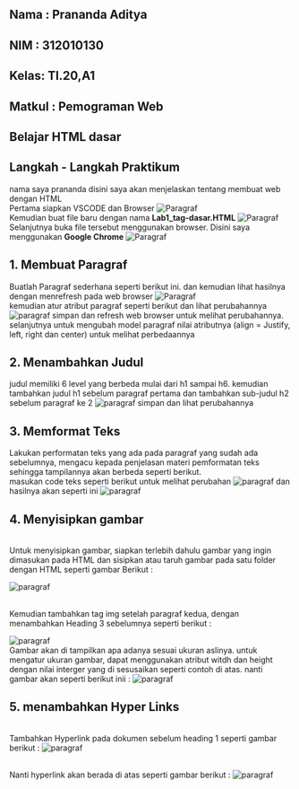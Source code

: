 ## Nama : Prananda Aditya
## NIM  : 312010130
## Kelas: TI.20,A1
## Matkul : Pemograman Web
## Belajar HTML dasar
## Langkah - Langkah Praktikum
nama saya prananda disini saya akan menjelaskan tentang membuat web dengan HTML
<br>Pertama siapkan VSCODE dan Browser
![Paragraf](ss/IMG%20(1).png)
<br>Kemudian buat file baru dengan nama <b>Lab1_tag-dasar.HTML</b>
![Paragraf](ss/SS1.png)
<br>Selanjutnya buka file tersebut menggunakan browser. Disini saya menggunakan <b>Google Chrome</b>
![Paragraf](ss/SS2.png)

## 1. Membuat Paragraf
Buatlah Paragraf sederhana seperti berikut ini. dan kemudian lihat hasilnya dengan menrefresh pada web browser
![Paragraf](ss/SS3.png)
<br>kemudian atur atribut paragraf seperti berikut dan lihat perubahannya
![paragraf](ss/SS4.png)
simpan dan refresh web browser untuk melihat perubahannya. selanjutnya untuk mengubah model paragraf nilai atributnya (align = Justify, left, right dan center) untuk melihat perbedaannya

## 2. Menambahkan Judul
judul memiliki 6 level yang berbeda mulai dari h1 sampai h6. kemudian tambahkan judul h1 sebelum paragraf pertama dan tambahkan sub-judul h2 sebelum paragraf ke 2
![paragraf](ss/SS5.png)
simpan dan lihat perubahannya

## 3. Memformat Teks
Lakukan performatan teks yang ada pada paragraf yang sudah ada sebelumnya, mengacu kepada penjelasan materi pemformatan teks sehingga tampilannya akan berbeda seperti berikut.
<br>masukan code teks seperti berikut untuk melihat perubahan
![paragraf](ss/SS6.png)
dan hasilnya akan seperti ini
![paragraf](ss/SS7.png)

## 4. Menyisipkan gambar
<br>Untuk menyisipkan gambar, siapkan terlebih dahulu gambar yang ingin dimasukan pada HTML dan sisipkan atau taruh gambar pada satu folder dengan HTML seperti gambar Berikut :

![paragraf](ss/SS8.png)

<br>Kemudian tambahkan tag img setelah paragraf kedua, dengan menambahkan Heading 3 sebelumnya seperti berikut :

![paragraf](ss/SS9.png)
<br>Gambar akan di tampilkan apa adanya sesuai ukuran aslinya. untuk mengatur ukuran gambar, dapat menggunakan atribut witdh dan height dengan nilai interger yang di sesusaikan seperti contoh di atas. nanti gambar akan seperti berikut inii :
![paragraf](ss/SS10.png)

## 5. menambahkan Hyper Links

<br>Tambahkan Hyperlink pada dokumen sebelum heading 1 seperti gambar berikut :
![paragraf](ss/SS11.png)

<br>Nanti hyperlink akan berada di atas seperti gambar berikut :
![paragraf](ss/SS12.png)